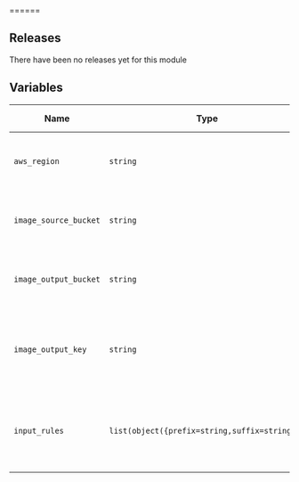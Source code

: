 
======




Releases
------


There have been no releases yet for this module

Variables
------

|Name | Type | Description | Default Value|
--- | --- | --- | ---
`aws_region` | `string` | region where provisioning should happen | ``
`image_source_bucket` | `string` | S3 bucket which acts as the source for the images | ``
`image_output_bucket` | `string` | S3 bucket which acts as the target for the images | ``
`image_output_key` | `string` | Key to use as prefix for images which are sent to the output bucket | ``
`input_rules` | `list(object({prefix=string,suffix=string}))` | List of rules that can trigger the lambda function to process images | ``

